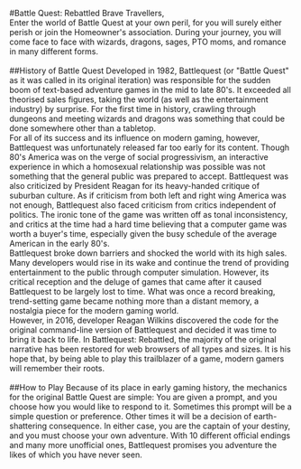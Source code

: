 #Battle Quest: Rebattled
Brave Travellers,<br>
Enter the world of Battle Quest at your own peril, for you will surely either perish or join the Homeowner's association. During your journey, you will come face to face with wizards, dragons, sages, PTO moms, and romance in many different forms.
<br>
<br>
##History of Battle Quest
Developed in 1982, Battlequest (or "Battle Quest" as it was called in its original iteration) was responsible for the sudden boom of text-based adventure games in the mid to late 80's. It exceeded all theorised sales figures, taking the world (as well as the entertainment industry) by surprise. For the first time in history, crawling through dungeons and meeting wizards and dragons was something that could be done somewhere other than a tabletop.<br>
For all of its success and its influence on modern gaming, however, Battlequest was unfortunately released far too early for its content. Though 80's America was on the verge of social progressivism, an interactive experience in which a homosexual relationship was possible was not something that the general public was prepared to accept. Battlequest was also criticized by President Reagan for its heavy-handed critique of suburban culture. As if criticism from both left and right wing America was not enough, Battlequest also faced criticism from critics independent of politics. The ironic tone of the game was written off as tonal inconsistency, and critics at the time had a hard time believing that a computer game was worth a buyer's time, especially given the busy schedule of the average American in the early 80's.<br>
Battlequest broke down barriers and shocked the world with its high sales. Many developers would rise in its wake and continue the trend of providing entertainment to the public through computer simulation. However, its critical reception and the deluge of games that came after it caused Battlequest to be largely lost to time. What was once a record breaking, trend-setting game became nothing more than a distant memory, a nostalgia piece for the modern gaming world.<br>
However, in 2016, developer Reagan Wilkins discovered the code for the original command-line version of Battlequest and decided it was time to bring it back to life. In Battlequest: Rebattled, the majority of the original narrative has been restored for web browsers of all types and sizes. It is his hope that, by being able to play this trailblazer of a game, modern gamers will remember their roots.
<br>
<br>
##How to Play
Because of its place in early gaming history, the mechanics for the original Battle Quest are simple: You are given a prompt, and you choose how you would like to respond to it. Sometimes this prompt will be a simple question or preference. Other times it will be a decision of earth-shattering consequence. In either case, you are the captain of your destiny, and you must choose your own adventure. With 10 different official endings and many more unofficial ones, Battlequest promises you adventure the likes of which you have never seen.


